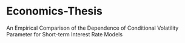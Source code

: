 # Economics-Thesis
An Empirical Comparison of the Dependence of Conditional Volatility Parameter for Short-term Interest Rate Models
